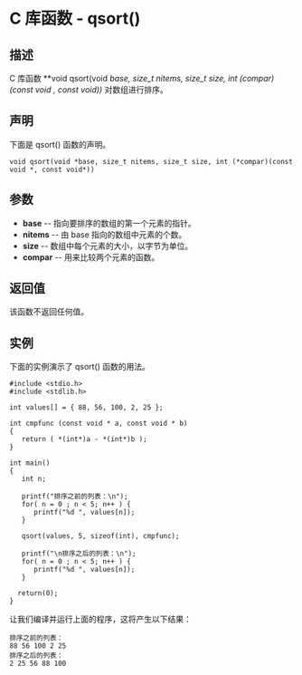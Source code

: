 
# C 库函数 - qsort()

  

## 描述

C 库函数 **void qsort(void *base, size_t nitems, size_t size, int (*compar)(const void *, const void*))** 对数组进行排序。

## 声明

下面是 qsort() 函数的声明。

```
void qsort(void *base, size_t nitems, size_t size, int (*compar)(const void *, const void*))

```

## 参数

*   **base** -- 指向要排序的数组的第一个元素的指针。
*   **nitems** -- 由 base 指向的数组中元素的个数。
*   **size** -- 数组中每个元素的大小，以字节为单位。
*   **compar** -- 用来比较两个元素的函数。

## 返回值

该函数不返回任何值。

## 实例

下面的实例演示了 qsort() 函数的用法。

```
#include <stdio.h>
#include <stdlib.h>

int values[] = { 88, 56, 100, 2, 25 };

int cmpfunc (const void * a, const void * b)
{
   return ( *(int*)a - *(int*)b );
}

int main()
{
   int n;

   printf("排序之前的列表：\n");
   for( n = 0 ; n < 5; n++ ) {
      printf("%d ", values[n]);
   }

   qsort(values, 5, sizeof(int), cmpfunc);

   printf("\n排序之后的列表：\n");
   for( n = 0 ; n < 5; n++ ) {
      printf("%d ", values[n]);
   }

  return(0);
}

```

让我们编译并运行上面的程序，这将产生以下结果：

```
排序之前的列表：
88 56 100 2 25 
排序之后的列表：
2 25 56 88 100

```

  


